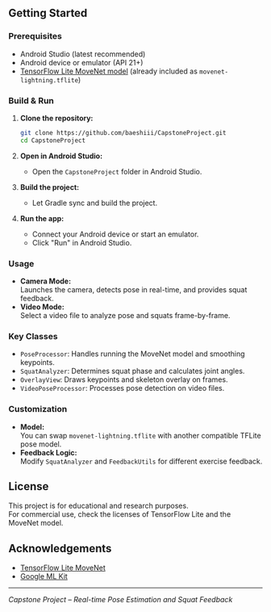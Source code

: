 ## Getting Started

### Prerequisites

- Android Studio (latest recommended)
- Android device or emulator (API 21+)
- [TensorFlow Lite MoveNet model](https://www.tensorflow.org/lite/models/pose_estimation/overview) (already included as `movenet-lightning.tflite`)

### Build & Run

1. **Clone the repository:**

   ```sh
   git clone https://github.com/baeshiii/CapstoneProject.git
   cd CapstoneProject
   ```

2. **Open in Android Studio:**

   - Open the `CapstoneProject` folder in Android Studio.

3. **Build the project:**

   - Let Gradle sync and build the project.

4. **Run the app:**
   - Connect your Android device or start an emulator.
   - Click "Run" in Android Studio.

### Usage

- **Camera Mode:**  
  Launches the camera, detects pose in real-time, and provides squat feedback.
- **Video Mode:**  
  Select a video file to analyze pose and squats frame-by-frame.

### Key Classes

- `PoseProcessor`: Handles running the MoveNet model and smoothing keypoints.
- `SquatAnalyzer`: Determines squat phase and calculates joint angles.
- `OverlayView`: Draws keypoints and skeleton overlay on frames.
- `VideoPoseProcessor`: Processes pose detection on video files.

### Customization

- **Model:**  
  You can swap `movenet-lightning.tflite` with another compatible TFLite pose model.
- **Feedback Logic:**  
  Modify `SquatAnalyzer` and `FeedbackUtils` for different exercise feedback.

## License

This project is for educational and research purposes.  
For commercial use, check the licenses of TensorFlow Lite and the MoveNet model.

## Acknowledgements

- [TensorFlow Lite MoveNet](https://www.tensorflow.org/lite/models/pose_estimation/overview)
- [Google ML Kit](https://developers.google.com/ml-kit/vision/pose-detection)

---

_Capstone Project – Real-time Pose Estimation and Squat Feedback_
